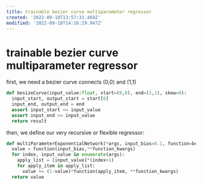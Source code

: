 ```yaml
---
title: trainable bezier curve multiparameter regressor
created: '2022-09-18T13:57:31.469Z'
modified: '2022-09-18T14:16:29.947Z'
---
```


# trainable bezier curve multiparameter regressor

first, we need a bezier curve connects (0,0) and (1,1)

```python
def besizeCurve(input_value:float, start=(0,0), end=(1,1), skew=0):
  input_start, output_start = start[0]
  input_end, output_end = end
  assert input_start <= input_value
  assert input_end >= input_value
  return result

```

then, we define our very recursive or flexible regressor:

```python
def multiParameterExponentialNetwork(*args, input_bias=0.1, function=bezierCurve, function_kwargs = {'start':(0,0),'end':(1,1)'skew':0}):
  value = function(input_bias,**function_kwargs)
  for index, input_value in enumerate(args):
    apply_list = [input_value]*(index+1)
    for apply_item in apply_list:
      value += (1-value)*function(apply_item, **function_kwargs)
  return value

```
